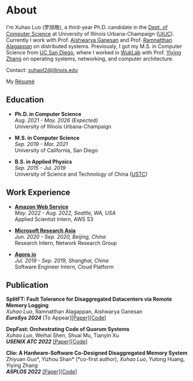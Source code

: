 # About

I'm Xuhao Luo (罗旭皓), a third-year Ph.D. candidate in the [Dept. of Computer Science](https://cs.illinois.edu) at University of Illinois Urbana-Champaign ([UIUC](https://illinois.edu/)). Currently I work with Prof. [Aishwarya Ganesan](https://aishwaryaganesan.github.io/) and Prof. [Ramnatthan Alagappan](https://ramalagappan.github.io/) on distributed systems. Previously, I got my M.S. in Computer Science from [UC San Diego](https://ucsd.edu), where I worked in [WukLab](http://wuklab.io) with Prof. [Yiying Zhang](https://cseweb.ucsd.edu/~yiying/) on operating systems, networking, and computer architecture. 

Contact: xuhaol2@illinois.edu

<p>
  My
  <a href="/Luo_Xuhao_Resume.pdf">Résumé</a>
</p>


## Education

- **Ph.D. in Computer Science**  
  *Aug. 2021 - May. 2026 (Expected)*  
  University of Illinois Urbana-Champaign

- **M.S. in Computer Science**  
  *Sep. 2019 - Mar. 2021*    
  University of California, San Diego

- **B.S. in Applied Physics**  
  *Sep. 2015 - Jul. 2019*  
  University of Science and Technology of China ([USTC](https://en.ustc.edu.cn))

## Work Experience

- **[Amazon Web Service](https://aws.amazon.com)**  
  *May. 2022 - Aug. 2022, Seattle, WA, USA*  
  Applied Scientist Intern, AWS S3

- **[Microsoft Research Asia](https://www.msra.cn)**  
  *Jun. 2020 - Sep. 2020, Beijing, China*  
  Research Intern, Network Research Group

- **[Agora.io](https://agora.io)**  
  *Jul. 2019 - Sep. 2019, Shanghai, China*  
  Software Engineer Intern, Cloud Platform

## Publication

 **SplitFT: Fault Tolerance for Disaggregated Datacenters via Remote Memory Logging**  
 *Xuhao Luo*, Ramnatthan Alagappan, Aishwarya Ganesan  
 ***EuroSys 2024*** [To Appear][[Paper]](https://xuhaol.com/splitft.pdf)[[Code]](https://github.com/dassl-uiuc/compute-side-log)

 **DepFast: Orchestrating Code of Quorum Systems**  
 *Xuhao Luo*, Weihai Shen, Shuai Mu, Tianyin Xu  
 ***USENIX ATC 2022*** [[Paper]](https://www.usenix.org/system/files/atc22-luo.pdf)[[Code]](https://github.com/stonysystems/depfast-ae)

 **Clio: A Hardware-Software Co-Designed Disaggregated Memory System**  
 Zhiyuan Guo\*, Yizhou Shan\* (\*co-first author), *Xuhao Luo*, Yutong Huang, Yiying Zhang  
 ***ASPLOS 2022*** [[Paper]](https://dl.acm.org/doi/pdf/10.1145/3503222.3507762)[[Code]](https://github.com/WukLab/Clio)
